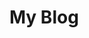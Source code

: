 # My Blog

[mullenlee.github.io]: mullenlee.github.io	"博客地址"
[blog.alphago.pro]: blog.alpago.pro	"custome url"

